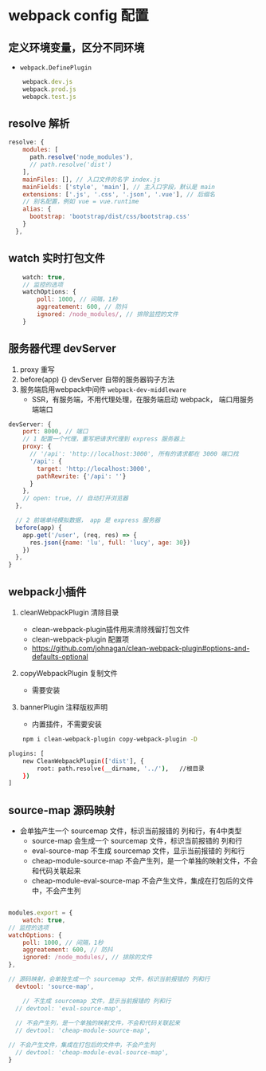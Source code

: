 # webpack config 配置

## 定义环境变量，区分不同环境
* `webpack.DefinePlugin`

```jsx
    webpack.dev.js
    webpack.prod.js
    webapck.test.js
```

## resolve 解析

```jsx
resolve: {
    modules: [
      path.resolve('node_modules'),
      // path.resolve('dist')
    ],
    mainFiles: [], // 入口文件的名字 index.js
    mainFields: ['style', 'main'], // 主入口字段，默认是 main
    extensions: ['.js', '.css', '.json', '.vue'], // 后缀名
    // 别名配置，例如 vue = vue.runtime
    alias: {
      bootstrap: 'bootstrap/dist/css/bootstrap.css'
    }
  },
```



## watch 实时打包文件

```jsx
    watch: true,
    // 监控的选项
    watchOptions: {
        poll: 1000, // 间隔，1秒
        aggreatement: 600, // 防抖
        ignored: /node_modules/, // 排除监控的文件
    }
```


## 服务器代理 devServer
1. proxy 重写
2. before(app) {} devServer 自带的服务器钩子方法
3. 服务端启用webpack中间件 `webpack-dev-middleware`
    * SSR，有服务端，不用代理处理，在服务端启动 webpack， 端口用服务端端口

```jsx
devServer: {
    port: 8000, // 端口
    // 1 配置一个代理，重写把请求代理到 express 服务器上
    proxy: {
      // '/api': 'http://localhost:3000', 所有的请求都在 3000 端口找
      '/api': {
        target: 'http://localhost:3000',
        pathRewrite: {'/api': ''}
      }
    },
    // open: true, // 自动打开浏览器
  },

  // 2 前端单纯模拟数据， app 是 express 服务器
  before(app) {
    app.get('/user', (req, res) => {
      res.json({name: 'lu', full: 'lucy', age: 30})
    })
  },
}

```


## webpack小插件
1. cleanWebpackPlugin 清除目录
    * clean-webpack-plugin插件用来清除残留打包文件
    * clean-webpack-plugin 配置项
    * https://github.com/johnagan/clean-webpack-plugin#options-and-defaults-optional
    
2. copyWebpackPlugin 复制文件
    * 需要安装
    
3. bannerPlugin 注释版权声明
    * 内置插件，不需要安装

```bash
    npm i clean-webpack-plugin copy-webpack-plugin -D

plugins: [
    new CleanWebpackPlugin(['dist'], {
        root: path.resolve(__dirname, '../'),   //根目录
    })
]

```


## source-map 源码映射
* 会单独产生一个 sourcemap 文件，标识当前报错的 列和行，有4中类型
    * source-map 会生成一个 sourcemap 文件，标识当前报错的 列和行
    * eval-source-map  不生成 sourcemap 文件，显示当前报错的 列和行
    * cheap-module-source-map 不会产生列，是一个单独的映射文件，不会和代码关联起来
    * cheap-module-eval-source-map 不会产生文件，集成在打包后的文件中，不会产生列
  
```jsx

modules.export = {
    watch: true,
// 监控的选项
watchOptions: {
    poll: 1000, // 间隔，1秒
    aggreatement: 600, // 防抖
    ignored: /node_modules/, // 排除的文件
},

// 源码映射，会单独生成一个 sourcemap 文件，标识当前报错的 列和行
  devtool: 'source-map',

    // 不生成 sourcemap 文件，显示当前报错的 列和行
  // devtool: 'eval-source-map',
  
  // 不会产生列，是一个单独的映射文件，不会和代码关联起来
  // devtool: 'cheap-module-source-map',

// 不会产生文件，集成在打包后的文件中，不会产生列
  // devtool: 'cheap-module-eval-source-map',
}
```

